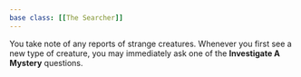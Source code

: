 ```yaml
---
base class: [[The Searcher]]
---
```

You take note of any reports of strange creatures. Whenever you first see a new type of creature, you may immediately ask one of the **Investigate A Mystery** questions.